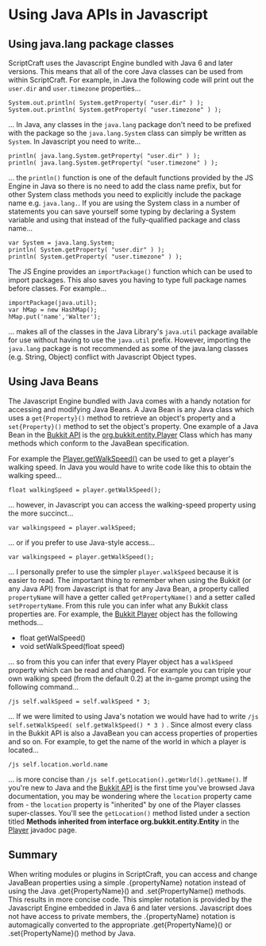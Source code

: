 # Using Java APIs in Javascript

## Using java.lang package classes

ScriptCraft uses the Javascript Engine bundled with Java 6 and later
versions. This means that all of the core Java classes can be used
from within ScriptCraft. For example, in Java the following code will
print out the `user.dir` and `user.timezone` properties...

    System.out.println( System.getProperty( "user.dir" ) );
    System.out.println( System.getProperty( "user.timezone" ) );

... In Java, any classes in the `java.lang` package don't need to be
prefixed with the package so the `java.lang.System` class can simply
be written as `System`. In Javascript you need to write...

    println( java.lang.System.getProperty( "user.dir" ) );
    println( java.lang.System.getProperty( "user.timezone" ) );

... the `println()` function is one of the default functions provided
by the JS Engine in Java so there is no need to add the class name
prefix, but for other System class methods you need to explicitly
include the package name e.g. `java.lang.`. If you are using the
System class in a number of statements you can save yourself some
typing by declaring a System variable and using that instead of the
fully-qualified package and class name...

    var System = java.lang.System;
    println( System.getProperty( "user.dir" ) );
    println( System.getProperty( "user.timezone" ) );

The JS Engine provides an `importPackage()` function which can be used
to import packages. This also saves you having to type full package
names before classes. For example...

    importPackage(java.util);
    var hMap = new HashMap();
    hMap.put('name','Walter');

... makes all of the classes in the Java Library's `java.util` package
available for use without having to use the `java.util`
prefix. However, importing the `java.lang` package is not recommended
as some of the java.lang classes (e.g. String, Object) conflict with
Javascript Object types.

## Using Java Beans

The Javascript Engine bundled with Java comes with a handy notation
for accessing and modifying Java Beans. A Java Bean is any Java class
which uses a `get{Property}()` method to retrieve an object's property
and a `set{Property}()` method to set the object's property. One
example of a Java Bean in the [Bukkit API][bukapi] is the
[org.bukkit.entity.Player][bukpl] Class which has many methods which
conform to the JavaBean specification.

For example the [Player.getWalkSpeed()][bukplws] can be used to get a
player's walking speed. In Java you would have to write code like this
to obtain the walking speed...

    float walkingSpeed = player.getWalkSpeed();

... however, in Javascript you can access the walking-speed property
using the more succinct...

    var walkingspeed = player.walkSpeed;

... or if you prefer to use Java-style access...

    var walkingspeed = player.getWalkSpeed();

... I personally prefer to use the simpler `player.walkSpeed` because
it is easier to read. The important thing to remember when using the
Bukkit (or any Java API) from Javascript is that for any Java Bean, a
property called `propertyName` will have a getter called
`getPropertyName()` and a setter called `setPropertyName`. From this
rule you can infer what any Bukkit class properties are. For example,
the [Bukkit Player][bukpl] object has the following methods...

 * float getWalSpeed()
 * void setWalkSpeed(float speed)

... so from this you can infer that every Player object has a
`walkSpeed` property which can be read and changed. For example you
can triple your own walking speed (from the default 0.2) at the
in-game prompt using the following command...

    /js self.walkSpeed = self.walkSpeed * 3;

... If we were limited to using Java's notation we would have had to
write `/js self.setWalkSpeed( self.getWalkSpeed() * 3 )` . Since
almost every class in the Bukkit API is also a JavaBean you can access
properties of properties and so on. For example, to get the name of
the world in which a player is located...

    /js self.location.world.name

... is more concise than `/js self.getLocation().getWorld().getName()`. 
If you're new to Java and the [Bukkit API][bukapi] is the first time
you've browsed Java documentation, you may be wondering where the
`location` property came from - the `location` property is "inherited"
by one of the Player classes super-classes. You'll see the
`getLocation()` method listed under a section titled **Methods
inherited from interface org.bukkit.entity.Entity** in the
[Player][bukpl] javadoc page.

## Summary

When writing modules or plugins in ScriptCraft, you can access and
change JavaBean properties using a simple .{propertyName} notation
instead of using the Java .get{PropertyName}() and .set{PropertyName()
methods. This results in more concise code. This simpler notation is
provided by the Javascript Engine embedded in Java 6 and later
versions. Javascript does not have access to private members, the
.{propertyName} notation is automagically converted to the appropriate
.get{PropertyName}() or .set{PropertyName}() method by Java.

[bukapi]: http://jd.bukkit.org/beta/apidocs/
[bukpl]: http://jd.bukkit.org/beta/apidocs/org/bukkit/entity/Player.html
[bukplws]: http://jd.bukkit.org/beta/apidocs/org/bukkit/entity/Player.html#getWalkSpeed()
[buksrv]: http://jd.bukkit.org/beta/apidocs/org/bukkit/Server.html

